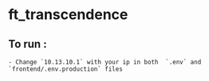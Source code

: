 # ft_transcendence

## To run :
    - Change `10.13.10.1` with your ip in both  `.env` and `frontend/.env.production` files